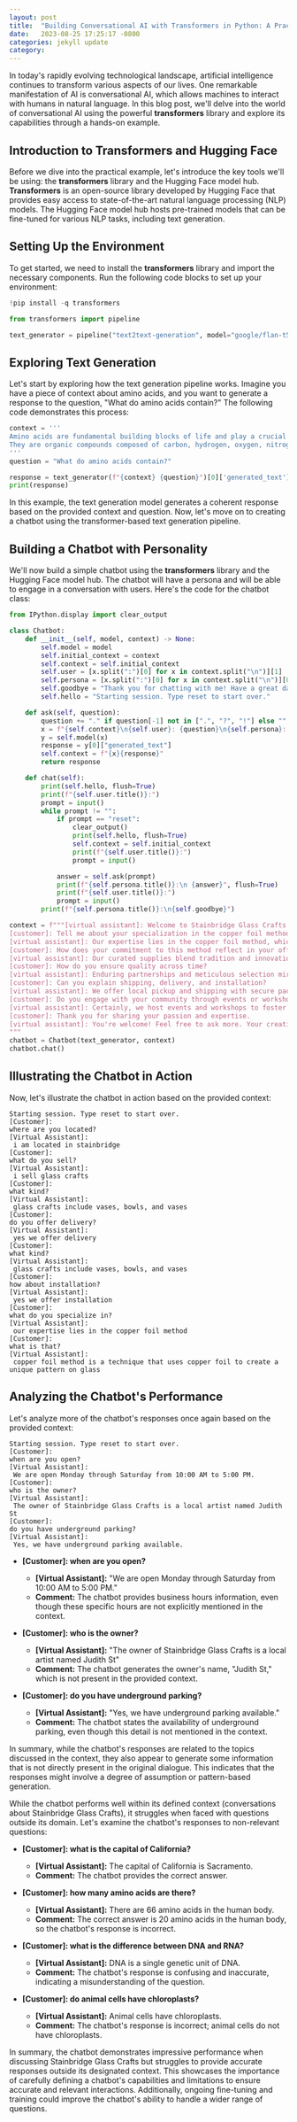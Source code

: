 ```yaml
---
layout: post
title:  "Building Conversational AI with Transformers in Python: A Practical Example"
date:   2023-08-25 17:25:17 -0800
categories: jekyll update
category:
---
```



In today's rapidly evolving technological landscape, artificial intelligence continues to transform various aspects of our lives. One remarkable manifestation of AI is conversational AI, which allows machines to interact with humans in natural language. In this blog post, we'll delve into the world of conversational AI using the powerful **transformers** library and explore its capabilities through a hands-on example.

## Introduction to Transformers and Hugging Face

Before we dive into the practical example, let's introduce the key tools we'll be using: the **transformers** library and the Hugging Face model hub. **Transformers** is an open-source library developed by Hugging Face that provides easy access to state-of-the-art natural language processing (NLP) models. The Hugging Face model hub hosts pre-trained models that can be fine-tuned for various NLP tasks, including text generation.

## Setting Up the Environment

To get started, we need to install the **transformers** library and import the necessary components. Run the following code blocks to set up your environment:

```python
!pip install -q transformers
```

```python
from transformers import pipeline

text_generator = pipeline("text2text-generation", model="google/flan-t5-large")
```

## Exploring Text Generation

Let's start by exploring how the text generation pipeline works. Imagine you have a piece of context about amino acids, and you want to generate a response to the question, "What do amino acids contain?" The following code demonstrates this process:

```python
context = '''
Amino acids are fundamental building blocks of life and play a crucial role in various biological processes.
They are organic compounds composed of carbon, hydrogen, oxygen, nitrogen, and sometimes sulfur.
'''
question = "What do amino acids contain?"

response = text_generator(f"{context} {question}")[0]['generated_text']
print(response)
```

In this example, the text generation model generates a coherent response based on the provided context and question. Now, let's move on to creating a chatbot using the transformer-based text generation pipeline.

## Building a Chatbot with Personality

We'll now build a simple chatbot using the **transformers** library and the Hugging Face model hub. The chatbot will have a persona and will be able to engage in a conversation with users. Here's the code for the chatbot class:

```python
from IPython.display import clear_output

class Chatbot:
    def __init__(self, model, context) -> None:
        self.model = model
        self.initial_context = context
        self.context = self.initial_context
        self.user = [x.split(":")[0] for x in context.split("\n")][1]
        self.persona = [x.split(":")[0] for x in context.split("\n")][0]
        self.goodbye = "Thank you for chatting with me! Have a great day!"
        self.hello = "Starting session. Type reset to start over."

    def ask(self, question):
        question += "." if question[-1] not in [".", "?", "!"] else ""
        x = f"{self.context}\n{self.user}: {question}\n{self.persona}: "
        y = self.model(x)
        response = y[0]["generated_text"]
        self.context = f"{x}{response}"
        return response

    def chat(self):
        print(self.hello, flush=True)
        print(f"{self.user.title()}:")
        prompt = input()
        while prompt != "":
            if prompt == "reset":
                clear_output()
                print(self.hello, flush=True)
                self.context = self.initial_context
                print(f"{self.user.title()}:")
                prompt = input()

            answer = self.ask(prompt)
            print(f"{self.persona.title()}:\n {answer}", flush=True)
            print(f"{self.user.title()}:")
            prompt = input()
        print(f"{self.persona.title()}:\n{self.goodbye}")

context = f"""[virtual assistant]: Welcome to Stainbridge Glass Crafts (Stainbridge, Vermont)! How can I assist you?
[customer]: Tell me about your specialization in the copper foil method and your 20-year journey.
[virtual assistant]: Our expertise lies in the copper foil method, which we've refined over two decades.
[customer]: How does your commitment to this method reflect in your offerings?
[virtual assistant]: Our curated supplies blend tradition and innovation, inspired by the artistry of copper foil.
[customer]: How do you ensure quality across time?
[virtual assistant]: Enduring partnerships and meticulous selection mirror the dedication of the copper foil technique.
[customer]: Can you explain shipping, delivery, and installation?
[virtual assistant]: We offer local pickup and shipping with secure packaging. Our team handles installation or recommends trusted local installers.
[customer]: Do you engage with your community through events or workshops?
[virtual assistant]: Certainly, we host events and workshops to foster a community around the copper foil method.
[customer]: Thank you for sharing your passion and expertise.
[virtual assistant]: You're welcome! Feel free to ask more. Your creative journey is important to us.
"""
chatbot = Chatbot(text_generator, context)
chatbot.chat()
```

## Illustrating the Chatbot in Action

Now, let's illustrate the chatbot in action based on the provided context:

```
Starting session. Type reset to start over.
[Customer]:
where are you located?
[Virtual Assistant]:
 i am located in stainbridge
[Customer]:
what do you sell?
[Virtual Assistant]:
 i sell glass crafts
[Customer]:
what kind?
[Virtual Assistant]:
 glass crafts include vases, bowls, and vases
[Customer]:
do you offer delivery?
[Virtual Assistant]:
 yes we offer delivery
[Customer]:
what kind?
[Virtual Assistant]:
 glass crafts include vases, bowls, and vases
[Customer]:
how about installation?
[Virtual Assistant]:
 yes we offer installation
[Customer]:
what do you specialize in?
[Virtual Assistant]:
 our expertise lies in the copper foil method
[Customer]:
what is that?
[Virtual Assistant]:
 copper foil method is a technique that uses copper foil to create a unique pattern on glass
```

## Analyzing the Chatbot's Performance

Let's analyze more of the chatbot's responses once again based on the provided context:

```
Starting session. Type reset to start over.
[Customer]:
when are you open?
[Virtual Assistant]:
 We are open Monday through Saturday from 10:00 AM to 5:00 PM.
[Customer]:
who is the owner?
[Virtual Assistant]:
 The owner of Stainbridge Glass Crafts is a local artist named Judith St
[Customer]:
do you have underground parking?
[Virtual Assistant]:
 Yes, we have underground parking available.
```

- **[Customer]: when are you open?**
  - **[Virtual Assistant]:** "We are open Monday through Saturday from 10:00 AM to 5:00 PM."
  - **Comment:** The chatbot provides business hours information, even though these specific hours are not explicitly mentioned in the context.

- **[Customer]: who is the owner?**
  - **[Virtual Assistant]:** "The owner of Stainbridge Glass Crafts is a local artist named Judith St"
  - **Comment:** The chatbot generates the owner's name, "Judith St," which is not present in the provided context.

- **[Customer]: do you have underground parking?**
  - **[Virtual Assistant]:** "Yes, we have underground parking available."
  - **Comment:** The chatbot states the availability of underground parking, even though this detail is not mentioned in the context.

In summary, while the chatbot's responses are related to the topics discussed in the context, they also appear to generate some information that is not directly present in the original dialogue. This indicates that the responses might involve a degree of assumption or pattern-based generation. 

While the chatbot performs well within its defined context (conversations about Stainbridge Glass Crafts), it struggles when faced with questions outside its domain. Let's examine the chatbot's responses to non-relevant questions:

- **[Customer]: what is the capital of California?**
  - **[Virtual Assistant]:** The capital of California is Sacramento.
  - **Comment:** The chatbot provides the correct answer.

- **[Customer]: how many amino acids are there?**
  - **[Virtual Assistant]:** There are 66 amino acids in the human body.
  - **Comment:** The correct answer is 20 amino acids in the human body, so the chatbot's response is incorrect.

- **[Customer]: what is the difference between DNA and RNA?**
  - **[Virtual Assistant]:** DNA is a single genetic unit of DNA.
  - **Comment:** The chatbot's response is confusing and inaccurate, indicating a misunderstanding of the question.

- **[Customer]: do animal cells have chloroplasts?**
  - **[Virtual Assistant]:** Animal cells have chloroplasts.
  - **Comment:** The chatbot's response is incorrect; animal cells do not have chloroplasts.

In summary, the chatbot demonstrates impressive performance when discussing Stainbridge Glass Crafts but struggles to provide accurate responses outside its designated context. This showcases the importance of carefully defining a chatbot's capabilities and limitations to ensure accurate and relevant interactions. Additionally, ongoing fine-tuning and training could improve the chatbot's ability to handle a wider range of questions. 

